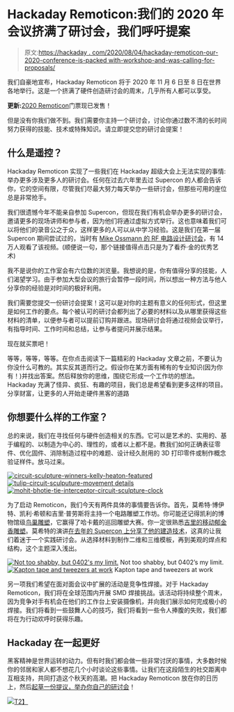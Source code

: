 # Hackaday Remoticon:我们的 2020 年会议挤满了研讨会，我们呼吁提案

> 原文:[https://hackaday . com/2020/08/04/hackaday-remoticon-our-2020-conference-is-packed with-workshop-and-was-calling-for-proposals/](https://hackaday.com/2020/08/04/hackaday-remoticon-our-2020-conference-is-packed-with-workshops-and-were-calling-for-proposals/)

我们自豪地宣布，Hackaday Remoticon 将于 2020 年 11 月 6 日至 8 日在世界各地举行。这是一个挤满了硬件创造研讨会的周末，几乎所有人都可以享受。

**更新:**[2020 Remoticon](https://www.eventbrite.com/e/remoticon-tickets-115886905855)门票现已发售！

但是没有你我们做不到。我们需要你主持一个研讨会，讨论你通过数不清的长时间努力获得的技能、技术或特殊知识。请立即提交您的研讨会提案！

## 什么是遥控？

Hackaday Remoticon 实现了一些我们在 Hackaday 超级大会上无法实现的事情:举办更多涉及更多人的研讨会。任何在过去六年里去过 Supercon 的人都会告诉你，它的空间有限，尽管我们尽最大努力每天举办一些研讨会，但那些可用的座位总是非常抢手。

我们很遗憾今年不能亲自参加 Supercon，但现在我们有机会举办更多的研讨会，邀请更多的现场讲师和参与者，因为他们将通过虚拟方式举行。这也意味着我们可以将他们的录音公之于众，这样更多的人可以从中学习经验。这是我们在第一届 Supercon 期间尝试过的，当时有 [Mike Ossmann 的 RF 电路设计研讨会](https://hackaday.com/2016/03/23/michael-ossmann-makes-you-an-rf-design-hero/)，有 14 万人观看了该视频。(顺便说一句，那个链接值得点击只是为了看乔·金的优秀艺术)

我不是说你的工作室会有六位数的浏览量。我想说的是，你有值得分享的技能，人们渴望学习。由于参加大型会议的旅行会暂停一段时间，所以想出一种方法与他人分享你的经验是对时间的极好利用。

我们需要您提交一份研讨会提案！这可以是对你的主题有意义的任何形式，但这里是如何工作的要点。每个被认可的研讨会都列出了必要的材料以及从哪里获得这些材料的清单，以便参与者可以提前订购并跟进。现场研讨会将通过视频会议举行，有指导时间、工作时间和总结，让参与者提问并展示结果。

现在就买票吧！

等等，等等，等等。在你点击阅读下一篇精彩的 Hackaday 文章之前，不要认为你没什么可教的。其实反其道而行之。假设你在某方面有稀有的专业知识(因为你有！)并找出答案。然后释放你的思维，围绕它形成一个工作坊的想法。Hackaday 充满了怪异、疯狂、有趣的项目，我们总是希望看到更多这样的项目。分享财富，让更多的人开始走硬件黑客的道路

## 你想要什么样的工作室？

总的来说，我们在寻找任何与硬件创造相关的东西。它可以是艺术的、实用的、基于编程的、以制造为中心的、理性的，或者以上都不是。教我们如何正确表征零件、优化固件、消除制造过程中的难题、设计经久耐用的 3D 打印零件或制作概念验证样件。放马过来。

 [![circuit-sculpture-winners-kelly-heaton-featured](../Images/5f0a908ead2fc1c277a062f5e4160beb.png "circuit-sculpture-winners-kelly-heaton-featured")](https://hackaday.com/2020/08/04/hackaday-remoticon-our-2020-conference-is-packed-with-workshops-and-were-calling-for-proposals/circuit-sculpture-winners-kelly-heaton-featured/)  [![tulip-circuit-sculputure-movement details](../Images/f855bbcaf6124ed55a194d7eb14dc1fb.png "tulip-circuit-sculputure-movement details")](https://hackaday.com/2019/02/12/freeform-wire-frame-tulip-blooms-to-the-touch/tulip-circuit-sculputure-movement-details/)  [![mohit-bhotie-tie-interceptor-circuit-sculpture-clock](../Images/8f9fc4a5931aa5ea435b691cfe5b85df.png "mohit-bhotie-tie-interceptor-circuit-sculpture-clock")](https://hackaday.com/2019/12/27/bend-it-like-bhoite-circuit-sculptures-shatter-the-bounds-of-flatland/mohit-bhotie-tie-interceptor-circuit-sculpture-clock/) 

为了启动 Remoticon，我们今天有两件具体的事情要告诉你。首先，莫希特·博伊特、凯利·希顿和吉里·普劳斯将主持一个电路雕塑工作坊。你可能还记得凯利的博物馆级[鸟巢雕塑](https://hackaday.com/2019/01/15/twelve-circuit-sculptures-we-cant-stop-looking-at/)，它赢得了哈卡戴的巡回雕塑大赛。你一定很熟悉[吉里的移动郁金香雕塑](https://hackaday.com/2019/02/12/freeform-wire-frame-tulip-blooms-to-the-touch/)。莫希特的演讲[在去年的 Supercon 上分享了他的建造技术](https://hackaday.com/2019/12/27/bend-it-like-bhoite-circuit-sculptures-shatter-the-bounds-of-flatland/)，这真的让我们着迷于一个实践研讨会。从选择材料到制作二维和三维模板，再到美观的焊点和结构，这个主题深入浅出。

 [![Not too shabby, but 0402's my limit.](../Images/84df0747d818511ad07ac13647dd4500.png "smd-challenge-at-2019-supercon")](https://hackaday.com/2019/11/18/a-newbie-takes-the-smd-challenge-at-supercon/smd-challenge-at-2019-supercon/) Not too shabby, but 0402’s my limit. [![Kapton tape and tweezers at work](../Images/a228e08998ed5c019f51c03c228981e5.png "DSC_0951")](https://hackaday.com/2018/11/03/competitive-soldering-gets-heated-at-hackaday-superconference/dsc_0951/) Kapton tape and tweezers at work

另一项我们希望在面对面会议中扩展的活动是竞争性焊接。对于 Hackaday Remoticon，我们将在全球范围内开展 SMD 焊接挑战。该活动将持续整个周末，因为竞争对手有机会在他们的工作台上安装摄像机，并向我们展示如何完成极小的焊接。我们将看到一些鼓舞人心的技巧，我们将看到一些令人捧腹的失败，我们都将在为行动欢呼时获得乐趣。

## Hackaday 在一起更好

黑客精神是世界运转的动力。但有时我们都会做一些非常讨厌的事情，大多数时候你的邻居和家人都不想花几个小时谈论这些事情。让我们在这段陌生的社交距离中互相支持，共同打造这个秋天的高潮。把 Hackaday Remoticon 放在你的日历上，然后[起草一份提议，举办你自己的研讨会](https://www.jotform.com/form/201895095119057)！

[![](../Images/c6edfcc71c5018228a327bff09777fc3.png)T2】](https://hackaday.com/wp-content/uploads/2020/08/HackadayRemoticonPosterV1_1-01.png)